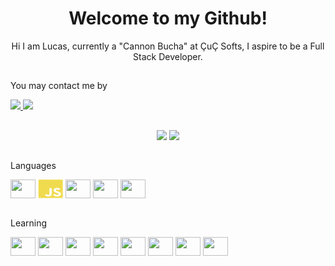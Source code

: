 <h1 align="center">
Welcome to my Github!
</h1>

<p align="center">
  Hi I am Lucas, currently a "Cannon Bucha" at ÇuÇ Softs, I aspire to be a Full Stack Developer.
</p>

 ##

 <p align="left">
 You may contact me by
 </p>
 <a href="mailto:lucasmarquesleao@outlook.com" alt="Outlook">
  <img src="https://img.shields.io/badge/mail.lucasmarquesleao@outlook.com-F74141?style=for-the-badge&logoColor=white&logo=gmail&link=mailto:mail.chaclacata@gmail.com"/>
</a>
<a href="https://instagram.com/lucasmarques_leo" target="_blank"><img src="https://img.shields.io/badge/-Instagram-%23E4405F?style=for-the-badge&logo=instagram&logoColor=white" target="_blank">
</a>

##
 
<div align="center">
  <a href="https://github.com/Lucas-Marques-Leao"></a>
  <img height="170em" src="https://github-readme-stats.vercel.app/api?username=Lucas-Marques-Leao&show_icons=true&theme=dracula&include_all_commits=true&count_private=true"/>
  <img height="170em" src="https://github-readme-stats.vercel.app/api/top-langs/?username=Lucas-Marques-Leao&layout=compact&langs_count=7&theme=dracula"/>
</div>

##

 <p align="left">
 Languages 
 </p>
<div>
  <img align="center" height="30" width="40"src="https://cdn.jsdelivr.net/gh/devicons/devicon/icons/nodejs/nodejs-original.svg" /> 
  <img align="center" height="30" width="40" src="https://raw.githubusercontent.com/devicons/devicon/master/icons/javascript/javascript-plain.svg" /> 
  <img align="center" height="30" width="40" src="https://cdn.jsdelivr.net/gh/devicons/devicon/icons/typescript/typescript-original.svg" />
  <img align="center" height="30" width="40" src="https://cdn.jsdelivr.net/gh/devicons/devicon/icons/html5/html5-original.svg" />
  <img align="center" height="30" width="40" src="https://cdn.jsdelivr.net/gh/devicons/devicon/icons/css3/css3-original.svg" />
</div>
<br>
<p>Learning</p>
<div>
  <img align="center" height="30" width="40" src="https://cdn.jsdelivr.net/gh/devicons/devicon/icons/github/github-original.svg" />
  <img align="center" height="30" width="40" src="https://cdn.jsdelivr.net/gh/devicons/devicon/icons/googlecloud/googlecloud-original.svg" />
  <img align="center" height="30" width="40" src="https://cdn.jsdelivr.net/gh/devicons/devicon/icons/graphql/graphql-plain.svg" />
  <img align="center" height="30" width="40" src="https://cdn.jsdelivr.net/gh/devicons/devicon/icons/handlebars/handlebars-original.svg" />
  <img align="center" height="30" width="40" src="https://cdn.jsdelivr.net/gh/devicons/devicon/icons/bootstrap/bootstrap-original.svg" />
  <img align="center" height="30" width="40" src="https://cdn.jsdelivr.net/gh/devicons/devicon/icons/adonisjs/adonisjs-original.svg" />
  <img align="center" height="30" width="40" src="https://cdn.jsdelivr.net/gh/devicons/devicon/icons/git/git-original.svg" />
  <img align="center" height="30" width="40" src="https://cdn.jsdelivr.net/gh/devicons/devicon/icons/react/react-original.svg" />
              
</div>
